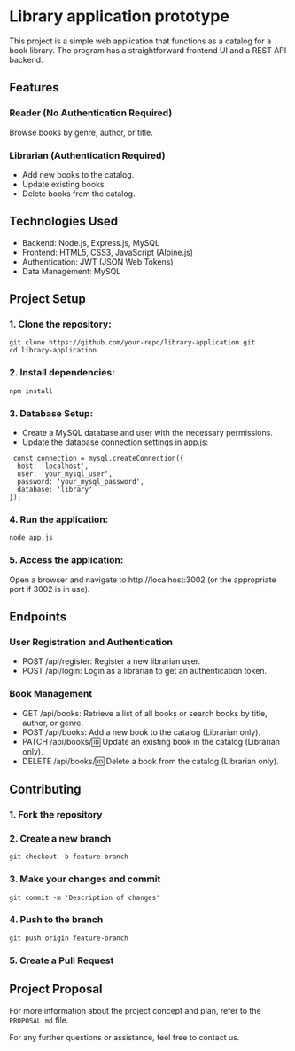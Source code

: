 # Library application prototype

This project is a simple web application that functions as a catalog for a book library. The program has a straightforward frontend UI and a REST API backend.

## Features
### Reader (No Authentication Required)
Browse books by genre, author, or title.

### Librarian (Authentication Required)
- Add new books to the catalog.
- Update existing books.
- Delete books from the catalog.

## Technologies Used
- Backend: Node.js, Express.js, MySQL
- Frontend: HTML5, CSS3, JavaScript (Alpine.js)
- Authentication: JWT (JSON Web Tokens)
- Data Management: MySQL

## Project Setup
### 1. Clone the repository:
```
git clone https://github.com/your-repo/library-application.git
cd library-application
```

### 2. Install dependencies:
```
npm install
```
### 3. Database Setup:

- Create a MySQL database and user with the necessary permissions.
- Update the database connection settings in app.js:
```
 const connection = mysql.createConnection({
  host: 'localhost',
  user: 'your_mysql_user',
  password: 'your_mysql_password',
  database: 'library'
});
```

### 4. Run the application:
```
node app.js
```
### 5. Access the application:
Open a browser and navigate to http://localhost:3002 (or the appropriate port if 3002 is in use).

## Endpoints
### User Registration and Authentication

- POST /api/register: Register a new librarian user.
- POST /api/login: Login as a librarian to get an authentication token.

### Book Management

- GET /api/books: Retrieve a list of all books or search books by title, author, or genre.
- POST /api/books: Add a new book to the catalog (Librarian only).
- PATCH /api/books/:id: Update an existing book in the catalog (Librarian only).
- DELETE /api/books/:id: Delete a book from the catalog (Librarian only).

## Contributing
### 1. Fork the repository
### 2. Create a new branch
```
git checkout -b feature-branch
```
### 3. Make your changes and commit
```
git commit -m 'Description of changes'
```
### 4. Push to the branch
```
git push origin feature-branch
```
### 5. Create a Pull Request


## Project Proposal
For more information about the project concept and plan, refer to the `PROPOSAL.md` file.

For any further questions or assistance, feel free to contact us.


